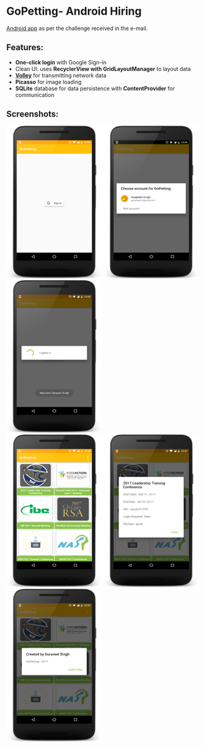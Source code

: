 GoPetting- Android Hiring
=========================

[Android app](app/gopettting-release.apk) as per the challenge received in the e-mail.


Features:
---------
- **One-click login** with Google Sign-in
- Clean UI: uses **RecyclerView with GridLayoutManager** to layout data
- [**Volley**](https://developer.android.com/training/volley/index.html) for transmitting network data
- **Picasso** for image loading
- **SQLite** database for data persistence with **ContentProvider** for communication


Screenshots:
------------
<div>
    <img src="screenshots/google_signin.png" height=400px width=250px>
    <img src="screenshots/select_account.png" height=400px width=250px>
    <img src="screenshots/logged_in.png" height=400px width=250px>
</div>
<div>
    <img src="screenshots/info.png" height=400px width=250px>
    <img src="screenshots/details.png" height=400px width=250px>
    <img src="screenshots/developer.png" height=400px width=250px>
</div>
